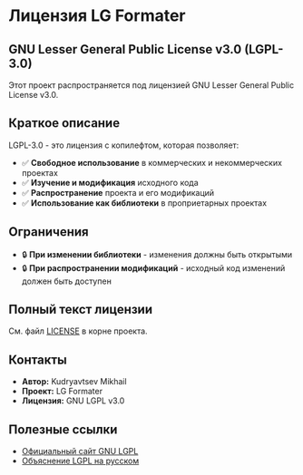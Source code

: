 # Лицензия LG Formater

## GNU Lesser General Public License v3.0 (LGPL-3.0)

Этот проект распространяется под лицензией GNU Lesser General Public License v3.0.

## Краткое описание

LGPL-3.0 - это лицензия с копилефтом, которая позволяет:

- ✅ **Свободное использование** в коммерческих и некоммерческих проектах
- ✅ **Изучение и модификация** исходного кода
- ✅ **Распространение** проекта и его модификаций
- ✅ **Использование как библиотеки** в проприетарных проектах

## Ограничения

- 🔒 **При изменении библиотеки** - изменения должны быть открытыми
- 🔒 **При распространении модификаций** - исходный код изменений должен быть доступен

## Полный текст лицензии

См. файл [LICENSE](../../LICENSE) в корне проекта.

## Контакты

- **Автор:** Kudryavtsev Mikhail
- **Проект:** LG Formater
- **Лицензия:** GNU LGPL v3.0

## Полезные ссылки

- [Официальный сайт GNU LGPL](https://www.gnu.org/licenses/lgpl-3.0.html)
- [Объяснение LGPL на русском](https://ru.wikipedia.org/wiki/GNU_Lesser_General_Public_License)
